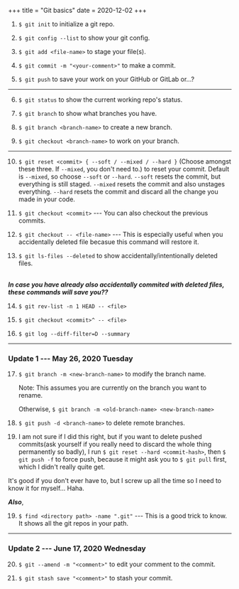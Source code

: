 +++
title = "Git basics"
date = 2020-12-02
+++

1. `$ git init` to initialize a git repo.

2. `$ git config --list` to show your git config.

3. `$ git add <file-name>` to stage your file(s).

4. `$ git commit -m "<your-comment>"` to make a commit.

5. `$ git push` to save your work on your GitHub or GitLab or...?

---

6. `$ git status` to show the current working repo's status.

7. `$ git branch` to show what branches you have.

8. `$ git branch <branch-name>` to create a new branch.

9. `$ git checkout <branch-name>` to work on your branch.

---

10. `$ git reset <commit> { --soft / --mixed / --hard }` (Choose amongst these three. If `--mixed`, you don't need to.) to reset your commit. Default is `--mixed`, so choose `--soft` or `--hard`. `--soft` resets the commit, but everything is still staged. `--mixed` resets the commit and also unstages everything. `--hard` resets the commit and discard all the change you made in your code.

11. `$ git checkout <commit>` --- You can also checkout the previous commits.

12. `$ git checkout -- <file-name>` --- This is especially useful when you accidentally deleted file becasue this command will restore it.

13. `$ git ls-files --deleted` to show accidentally/intentionally deleted files.

\
_**In case you have already also accidentally commited with deleted files, these commands will save you??**_

14. `$ git rev-list -n 1 HEAD -- <file>`

15. `$ git checkout <commit>^ -- <file>`

16. `$ git log --diff-filter=D --summary`

---

### Update 1 --- May 26, 2020 Tuesday

17. `$ git branch -m <new-branch-name>` to modify the branch name.

    Note: This assumes you are currently on the branch you want to rename.

    Otherwise, `$ git branch -m <old-branch-name> <new-branch-name>`

18. `$ git push -d <branch-name>` to delete remote branches.

19. I am not sure if I did this right, but if you want to delete pushed commits(ask yourself if you really need to discard the whole thing permanently so badly), I run `$ git reset --hard <commit-hash>`, then `$ git push -f` to force push, because it might ask you to `$ git pull` first, which I didn't really quite get.

It's good if you don't ever have to, but I screw up all the time so I need to know it for myself... Haha.

_**Also**_,

19. `$ find <directory path> -name ".git"` --- This is a good trick to know. It shows all the git repos in your path.

---

### Update 2 --- June 17, 2020 Wednesday

20. `$ git --amend -m "<comment>"` to edit your comment to the commit.

21. `$ git stash save "<comment>"` to stash your commit.
